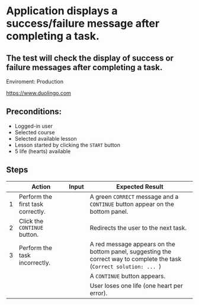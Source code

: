 # Application displays a success/failure message after completing a task.

## The test will check the display of success or failure messages after completing a task.

Enviroment: Production

https://www.duolingo.com

## Preconditions:

* Logged-in user
* Selected course
* Selected available lesson
* Lesson started by clicking the `START` button
* 5 life (hearts) available

## Steps

|   | Action                            | Input | Expected Result                                                                                                       |
|---|-----------------------------------|-------|-----------------------------------------------------------------------------------------------------------------------|
| 1 | Perform the first task correctly. |       | A green `CORRECT` message and a `CONTINUE` button appear on the bottom panel.                                         |
| 2 | Click the `CONTINUE` button.      |       | Redirects the user to the next task.                                                                                  | 
| 3 | Perform the task incorrectly.     |       | A red message appears on the bottom panel, suggesting the correct way to complete the task (`Correct solution: ... `) |
|   |                                   |       | A `CONTINUE` button appears.                                                                                          |
|   |                                   |       | User loses one life (one heart per error).                                                                            |

